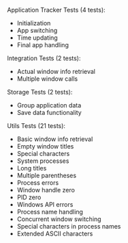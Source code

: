 Application Tracker Tests (4 tests):
- Initialization
- App switching
- Time updating
- Final app handling

Integration Tests (2 tests):
- Actual window info retrieval
- Multiple window calls

Storage Tests (2 tests):
- Group application data
- Save data functionality

Utils Tests (21 tests):
- Basic window info retrieval
- Empty window titles
- Special characters
- System processes
- Long titles
- Multiple parentheses
- Process errors
- Window handle zero
- PID zero
- Windows API errors
- Process name handling
- Concurrent window switching
- Special characters in process names
- Extended ASCII characters